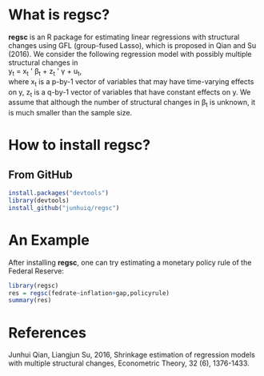 # What is regsc?
**regsc** is an R package for estimating linear regressions with structural changes using GFL (group-fused Lasso), which is proposed in Qian and Su (2016). We consider the following regression model with possibly multiple structural changes in <br>
y<sub>t</sub> = x<sub>t</sub> ' &beta;<sub>t</sub>  + z<sub>t</sub> ' &gamma; + u<sub>t</sub>,<br>
where x<sub>t</sub> is a p-by-1 vector of variables that may have time-varying effects on y, z<sub>t</sub> is a q-by-1 vector of variables that have constant effects on y. We assume that although the number of structural changes in &beta;<sub>t</sub> is unknown, it is much smaller than the sample size.

# How to install regsc?
## From GitHub
``` r
install.packages("devtools")
library(devtools)
install_github("junhuiq/regsc")
```
# An Example
After installing **regsc**, one can try estimating a monetary policy rule of the Federal Reserve:
``` r
library(regsc)
res = regsc(fedrate~inflation+gap,policyrule)
summary(res)
```

# References
Junhui Qian, Liangjun Su, 2016, Shrinkage estimation of regression models with multiple structural changes, Econometric Theory, 32 (6), 1376-1433. 
